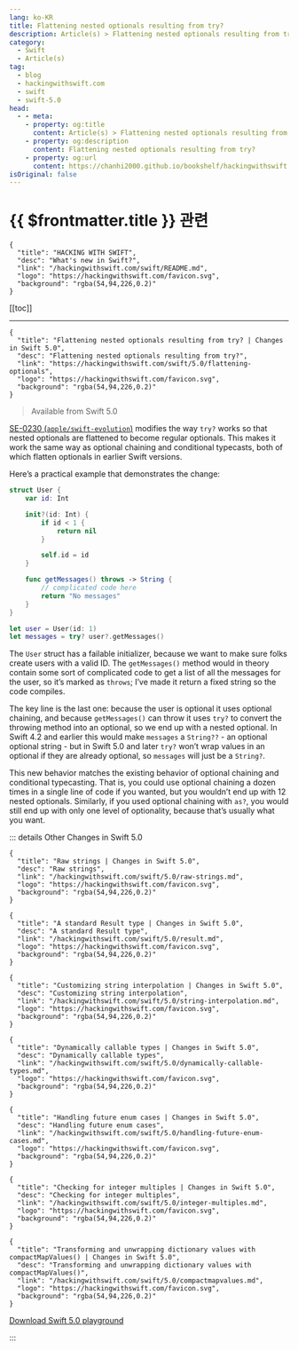```yaml
---
lang: ko-KR
title: Flattening nested optionals resulting from try?
description: Article(s) > Flattening nested optionals resulting from try?
category:
  - Swift
  - Article(s)
tag: 
  - blog
  - hackingwithswift.com
  - swift
  - swift-5.0
head:
  - - meta:
    - property: og:title
      content: Article(s) > Flattening nested optionals resulting from try?
    - property: og:description
      content: Flattening nested optionals resulting from try?
    - property: og:url
      content: https://chanhi2000.github.io/bookshelf/hackingwithswift.com/swift/5.0/flattening-optionals.html
isOriginal: false
---
```


# {{ $frontmatter.title }} 관련

```component VPCard
{
  "title": "HACKING WITH SWIFT",
  "desc": "What's new in Swift?",
  "link": "/hackingwithswift.com/swift/README.md",
  "logo": "https://hackingwithswift.com/favicon.svg",
  "background": "rgba(54,94,226,0.2)"
}
```

[[toc]]

---

```component VPCard
{
  "title": "Flattening nested optionals resulting from try? | Changes in Swift 5.0",
  "desc": "Flattening nested optionals resulting from try?",
  "link": "https://hackingwithswift.com/swift/5.0/flattening-optionals", 
  "logo": "https://hackingwithswift.com/favicon.svg",
  "background": "rgba(54,94,226,0.2)"
}
```

> Available from Swift 5.0

[SE-0230 (<VPIcon icon="iconfont icon-github"/>`apple/swift-evolution`)](https://github.com/apple/swift-evolution/blob/master/proposals/0230-flatten-optional-try.md) modifies the way `try?` works so that nested optionals are flattened to become regular optionals. This makes it work the same way as optional chaining and conditional typecasts, both of which flatten optionals in earlier Swift versions.

Here’s a practical example that demonstrates the change:

```swift
struct User {
    var id: Int

    init?(id: Int) {
        if id < 1 {
            return nil
        }

        self.id = id
    }

    func getMessages() throws -> String {
        // complicated code here
        return "No messages"
    }
}

let user = User(id: 1)
let messages = try? user?.getMessages()
```

The `User` struct has a failable initializer, because we want to make sure folks create users with a valid ID. The `getMessages()` method would in theory contain some sort of complicated code to get a list of all the messages for the user, so it’s marked as `throws`; I’ve made it return a fixed string so the code compiles.

The key line is the last one: because the user is optional it uses optional chaining, and because `getMessages()` can throw it uses `try?` to convert the throwing method into an optional, so we end up with a nested optional. In Swift 4.2 and earlier this would make `messages` a `String??` - an optional optional string - but in Swift 5.0 and later `try?` won’t wrap values in an optional if they are already optional, so `messages` will just be a `String?`.

This new behavior matches the existing behavior of optional chaining and conditional typecasting. That is, you could use optional chaining a dozen times in a single line of code if you wanted, but you wouldn’t end up with 12 nested optionals. Similarly, if you used optional chaining with `as?`, you would still end up with only one level of optionality, because that’s usually what you want.

::: details Other Changes in Swift 5.0

```component VPCard
{
  "title": "Raw strings | Changes in Swift 5.0",
  "desc": "Raw strings",
  "link": "/hackingwithswift.com/swift/5.0/raw-strings.md",
  "logo": "https://hackingwithswift.com/favicon.svg",
  "background": "rgba(54,94,226,0.2)"
}
```

```component VPCard
{
  "title": "A standard Result type | Changes in Swift 5.0",
  "desc": "A standard Result type",
  "link": "/hackingwithswift.com/swift/5.0/result.md",
  "logo": "https://hackingwithswift.com/favicon.svg",
  "background": "rgba(54,94,226,0.2)"
}
```

```component VPCard
{
  "title": "Customizing string interpolation | Changes in Swift 5.0",
  "desc": "Customizing string interpolation",
  "link": "/hackingwithswift.com/swift/5.0/string-interpolation.md",
  "logo": "https://hackingwithswift.com/favicon.svg",
  "background": "rgba(54,94,226,0.2)"
}
```

```component VPCard
{
  "title": "Dynamically callable types | Changes in Swift 5.0",
  "desc": "Dynamically callable types",
  "link": "/hackingwithswift.com/swift/5.0/dynamically-callable-types.md",
  "logo": "https://hackingwithswift.com/favicon.svg",
  "background": "rgba(54,94,226,0.2)"
}
```

```component VPCard
{
  "title": "Handling future enum cases | Changes in Swift 5.0",
  "desc": "Handling future enum cases",
  "link": "/hackingwithswift.com/swift/5.0/handling-future-enum-cases.md",
  "logo": "https://hackingwithswift.com/favicon.svg",
  "background": "rgba(54,94,226,0.2)"
}
```
<!-- 
```component VPCard
{
  "title": "Flattening nested optionals resulting from try? | Changes in Swift 5.0",
  "desc": "Flattening nested optionals resulting from try?",
  "link": "/hackingwithswift.com/swift/5.0/flattening-optionals.md",
  "logo": "https://hackingwithswift.com/favicon.svg",
  "background": "rgba(54,94,226,0.2)"
}
```
-->
```component VPCard
{
  "title": "Checking for integer multiples | Changes in Swift 5.0",
  "desc": "Checking for integer multiples",
  "link": "/hackingwithswift.com/swift/5.0/integer-multiples.md",
  "logo": "https://hackingwithswift.com/favicon.svg",
  "background": "rgba(54,94,226,0.2)"
}
```

```component VPCard
{
  "title": "Transforming and unwrapping dictionary values with compactMapValues() | Changes in Swift 5.0",
  "desc": "Transforming and unwrapping dictionary values with compactMapValues()",
  "link": "/hackingwithswift.com/swift/5.0/compactmapvalues.md",
  "logo": "https://hackingwithswift.com/favicon.svg",
  "background": "rgba(54,94,226,0.2)"
}
```

[<VPIcon icon="fas fa-file-zipper"/>Download Swift 5.0 playground](https://hackingwithswift.com/files/playgrounds/swift/playground-4-2-to-5-0.playground.zip)

:::

